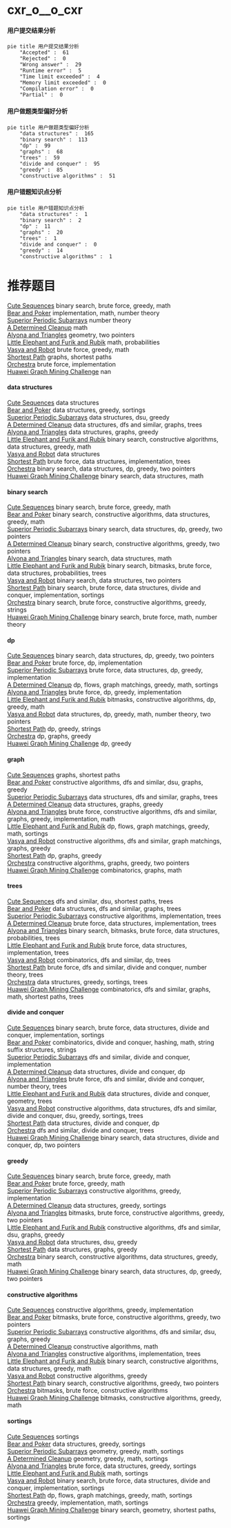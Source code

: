 # cxr_o__o_cxr
<!-- tabs:start -->
#### **用户提交结果分析**

```mermaid
pie title 用户提交结果分析
    "Accepted" :  61
    "Rejected" :  0
    "Wrong answer" :  29
    "Runtime error" :  5
    "Time limit exceeded" :  4
    "Memory limit exceeded" :  0
    "Compilation error" :  0
    "Partial" :  0
```
#### **用户做题类型偏好分析**

```mermaid
pie title 用户做题类型偏好分析
    "data structures" :  165
    "binary search" :  113
    "dp" :  99
    "graphs" :  68
    "trees" :  59
    "divide and conquer" :  95
    "greedy" :  85
    "constructive algorithms" :  51
```
#### **用户错题知识点分析**

```mermaid
pie title 用户错题知识点分析
    "data structures" :  1
    "binary search" :  2
    "dp" :  11
    "graphs" :  20
    "trees" :  1
    "divide and conquer" :  0
    "greedy" :  14
    "constructive algorithms" :  1
```
<!-- tabs:end -->
# 推荐题目
[Cute Sequences](http://codeforces.com/problemset/problem/1166/D)		binary search,
                        brute force,
                        greedy,
                        math		  
[Bear and Poker](https://codeforces.com/contest/574/problem/C)		implementation,
                        math,
                        number theory		  
[Superior Periodic Subarrays](http://codeforces.com/problemset/problem/582/C)		number theory		  
[A Determined Cleanup](http://codeforces.com/problemset/problem/933/B)		math		  
[Alyona and Triangles](http://codeforces.com/problemset/problem/682/E)		geometry,
                        two pointers		  
[Little Elephant and Furik and Rubik](http://codeforces.com/problemset/problem/204/C)		math,
                        probabilities		  
[Vasya and Robot](http://codeforces.com/problemset/problem/354/A)		brute force,
                        greedy,
                        math		  
[Shortest Path](http://codeforces.com/problemset/problem/59/E)		graphs,
                        shortest paths		  
[Orchestra](http://codeforces.com/problemset/problem/635/A)		brute force,
                        implementation		  
[Huawei Graph Mining Challenge](https://codeforces.com/contest/1378/problem/A3)		nan		  
<!-- tabs:start -->
#### **data structures**
[Cute Sequences](http://codeforces.com/problemset/problem/853/C)		data structures		  
[Bear and Poker](http://codeforces.com/problemset/problem/306/B)		data structures,
                        greedy,
                        sortings		  
[Superior Periodic Subarrays](http://codeforces.com/problemset/problem/1051/G)		data structures,
                        dsu,
                        greedy		  
[A Determined Cleanup](http://codeforces.com/problemset/problem/487/E)		data structures,
                        dfs and similar,
                        graphs,
                        trees		  
[Alyona and Triangles](http://codeforces.com/problemset/problem/1458/D)		data structures,
                        graphs,
                        greedy		  
[Little Elephant and Furik and Rubik](http://codeforces.com/problemset/problem/1392/F)		binary search,
                        constructive algorithms,
                        data structures,
                        greedy,
                        math		  
[Vasya and Robot](http://codeforces.com/problemset/problem/575/I)		data structures		  
[Shortest Path](http://codeforces.com/problemset/problem/1511/C)		brute force,
                        data structures,
                        implementation,
                        trees		  
[Orchestra](http://codeforces.com/problemset/problem/1492/C)		binary search,
                        data structures,
                        dp,
                        greedy,
                        two pointers		  
[Huawei Graph Mining Challenge](http://codeforces.com/problemset/problem/1490/G)		binary search,
                        data structures,
                        math		  
#### **binary search**
[Cute Sequences](http://codeforces.com/problemset/problem/1166/D)		binary search,
                        brute force,
                        greedy,
                        math		  
[Bear and Poker](http://codeforces.com/problemset/problem/1392/F)		binary search,
                        constructive algorithms,
                        data structures,
                        greedy,
                        math		  
[Superior Periodic Subarrays](http://codeforces.com/problemset/problem/1492/C)		binary search,
                        data structures,
                        dp,
                        greedy,
                        two pointers		  
[A Determined Cleanup](http://codeforces.com/problemset/problem/1463/D)		binary search,
                        constructive algorithms,
                        greedy,
                        two pointers		  
[Alyona and Triangles](http://codeforces.com/problemset/problem/1490/G)		binary search,
                        data structures,
                        math		  
[Little Elephant and Furik and Rubik](http://codeforces.com/problemset/problem/1479/D)		binary search,
                        bitmasks,
                        brute force,
                        data structures,
                        probabilities,
                        trees		  
[Vasya and Robot](http://codeforces.com/problemset/problem/1436/E)		binary search,
                        data structures,
                        two pointers		  
[Shortest Path](http://codeforces.com/problemset/problem/1461/D)		binary search,
                        brute force,
                        data structures,
                        divide and conquer,
                        implementation,
                        sortings		  
[Orchestra](http://codeforces.com/problemset/problem/1493/C)		binary search,
                        brute force,
                        constructive algorithms,
                        greedy,
                        strings		  
[Huawei Graph Mining Challenge](http://codeforces.com/problemset/problem/1487/D)		binary search,
                        brute force,
                        math,
                        number theory		  
#### **dp**
[Cute Sequences](http://codeforces.com/problemset/problem/1492/C)		binary search,
                        data structures,
                        dp,
                        greedy,
                        two pointers		  
[Bear and Poker](https://codeforces.com/contest/1457/problem/C)		brute force,
                        dp,
                        implementation		  
[Superior Periodic Subarrays](http://codeforces.com/problemset/problem/1491/C)		brute force,
                        data structures,
                        dp,
                        greedy,
                        implementation		  
[A Determined Cleanup](http://codeforces.com/problemset/problem/1437/C)		dp,
                        flows,
                        graph matchings,
                        greedy,
                        math,
                        sortings		  
[Alyona and Triangles](http://codeforces.com/problemset/problem/1499/B)		brute force,
                        dp,
                        greedy,
                        implementation		  
[Little Elephant and Furik and Rubik](http://codeforces.com/problemset/problem/1491/D)		bitmasks,
                        constructive algorithms,
                        dp,
                        greedy,
                        math		  
[Vasya and Robot](http://codeforces.com/problemset/problem/1497/E1)		data structures,
                        dp,
                        greedy,
                        math,
                        number theory,
                        two pointers		  
[Shortest Path](http://codeforces.com/problemset/problem/1466/C)		dp,
                        greedy,
                        strings		  
[Orchestra](http://codeforces.com/problemset/problem/1476/C)		dp,
                        graphs,
                        greedy		  
[Huawei Graph Mining Challenge](http://codeforces.com/problemset/problem/1509/C)		dp,
                        greedy		  
#### **graph**
[Cute Sequences](http://codeforces.com/problemset/problem/59/E)		graphs,
                        shortest paths		  
[Bear and Poker](http://codeforces.com/problemset/problem/1133/F2)		constructive algorithms,
                        dfs and similar,
                        dsu,
                        graphs,
                        greedy		  
[Superior Periodic Subarrays](http://codeforces.com/problemset/problem/487/E)		data structures,
                        dfs and similar,
                        graphs,
                        trees		  
[A Determined Cleanup](http://codeforces.com/problemset/problem/1458/D)		data structures,
                        graphs,
                        greedy		  
[Alyona and Triangles](http://codeforces.com/problemset/problem/1487/C)		brute force,
                        constructive algorithms,
                        dfs and similar,
                        graphs,
                        greedy,
                        implementation,
                        math		  
[Little Elephant and Furik and Rubik](http://codeforces.com/problemset/problem/1437/C)		dp,
                        flows,
                        graph matchings,
                        greedy,
                        math,
                        sortings		  
[Vasya and Robot](http://codeforces.com/problemset/problem/1470/D)		constructive algorithms,
                        dfs and similar,
                        graph matchings,
                        graphs,
                        greedy		  
[Shortest Path](http://codeforces.com/problemset/problem/1476/C)		dp,
                        graphs,
                        greedy		  
[Orchestra](http://codeforces.com/problemset/problem/1304/D)		constructive algorithms,
                        graphs,
                        greedy,
                        two pointers		  
[Huawei Graph Mining Challenge](http://codeforces.com/problemset/problem/1475/C)		combinatorics,
                        graphs,
                        math		  
#### **trees**
[Cute Sequences](http://codeforces.com/problemset/problem/472/D)		dfs and similar,
                        dsu,
                        shortest paths,
                        trees		  
[Bear and Poker](http://codeforces.com/problemset/problem/487/E)		data structures,
                        dfs and similar,
                        graphs,
                        trees		  
[Superior Periodic Subarrays](http://codeforces.com/problemset/problem/1085/D)		constructive algorithms,
                        implementation,
                        trees		  
[A Determined Cleanup](http://codeforces.com/problemset/problem/1511/C)		brute force,
                        data structures,
                        implementation,
                        trees		  
[Alyona and Triangles](http://codeforces.com/problemset/problem/1479/D)		binary search,
                        bitmasks,
                        brute force,
                        data structures,
                        probabilities,
                        trees		  
[Little Elephant and Furik and Rubik](http://codeforces.com/problemset/problem/1511/C)		brute force,
                        data structures,
                        implementation,
                        trees		  
[Vasya and Robot](http://codeforces.com/problemset/problem/1499/F)		combinatorics,
                        dfs and similar,
                        dp,
                        trees		  
[Shortest Path](http://codeforces.com/problemset/problem/1491/E)		brute force,
                        dfs and similar,
                        divide and conquer,
                        number theory,
                        trees		  
[Orchestra](http://codeforces.com/problemset/problem/1466/D)		data structures,
                        greedy,
                        sortings,
                        trees		  
[Huawei Graph Mining Challenge](http://codeforces.com/problemset/problem/1495/D)		combinatorics,
                        dfs and similar,
                        graphs,
                        math,
                        shortest paths,
                        trees		  
#### **divide and conquer**
[Cute Sequences](http://codeforces.com/problemset/problem/1461/D)		binary search,
                        brute force,
                        data structures,
                        divide and conquer,
                        implementation,
                        sortings		  
[Bear and Poker](http://codeforces.com/problemset/problem/1466/G)		combinatorics,
                        divide and conquer,
                        hashing,
                        math,
                        string suffix structures,
                        strings		  
[Superior Periodic Subarrays](http://codeforces.com/problemset/problem/1490/D)		dfs and similar,
                        divide and conquer,
                        implementation		  
[A Determined Cleanup](https://codeforces.com/contest/1483/problem/C)		data structures,
                        divide and conquer,
                        dp		  
[Alyona and Triangles](http://codeforces.com/problemset/problem/1491/E)		brute force,
                        dfs and similar,
                        divide and conquer,
                        number theory,
                        trees		  
[Little Elephant and Furik and Rubik](http://codeforces.com/problemset/problem/1303/G)		data structures,
                        divide and conquer,
                        geometry,
                        trees		  
[Vasya and Robot](http://codeforces.com/problemset/problem/1494/D)		constructive algorithms,
                        data structures,
                        dfs and similar,
                        divide and conquer,
                        dsu,
                        greedy,
                        sortings,
                        trees		  
[Shortest Path](http://codeforces.com/problemset/problem/1482/E)		data structures,
                        divide and conquer,
                        dp		  
[Orchestra](http://codeforces.com/problemset/problem/566/C)		dfs and similar,
                        divide and conquer,
                        trees		  
[Huawei Graph Mining Challenge](http://codeforces.com/problemset/problem/1428/F)		binary search,
                        data structures,
                        divide and conquer,
                        dp,
                        two pointers		  
#### **greedy**
[Cute Sequences](http://codeforces.com/problemset/problem/1166/D)		binary search,
                        brute force,
                        greedy,
                        math		  
[Bear and Poker](http://codeforces.com/problemset/problem/354/A)		brute force,
                        greedy,
                        math		  
[Superior Periodic Subarrays](http://codeforces.com/problemset/problem/1187/C)		constructive algorithms,
                        greedy,
                        implementation		  
[A Determined Cleanup](http://codeforces.com/problemset/problem/306/B)		data structures,
                        greedy,
                        sortings		  
[Alyona and Triangles](https://codeforces.com/contest/1501/problem/E)		bitmasks,
                        brute force,
                        constructive algorithms,
                        greedy,
                        two pointers		  
[Little Elephant and Furik and Rubik](http://codeforces.com/problemset/problem/1133/F2)		constructive algorithms,
                        dfs and similar,
                        dsu,
                        graphs,
                        greedy		  
[Vasya and Robot](http://codeforces.com/problemset/problem/1051/G)		data structures,
                        dsu,
                        greedy		  
[Shortest Path](http://codeforces.com/problemset/problem/1458/D)		data structures,
                        graphs,
                        greedy		  
[Orchestra](http://codeforces.com/problemset/problem/1392/F)		binary search,
                        constructive algorithms,
                        data structures,
                        greedy,
                        math		  
[Huawei Graph Mining Challenge](http://codeforces.com/problemset/problem/1492/C)		binary search,
                        data structures,
                        dp,
                        greedy,
                        two pointers		  
#### **constructive algorithms**
[Cute Sequences](http://codeforces.com/problemset/problem/1187/C)		constructive algorithms,
                        greedy,
                        implementation		  
[Bear and Poker](https://codeforces.com/contest/1501/problem/E)		bitmasks,
                        brute force,
                        constructive algorithms,
                        greedy,
                        two pointers		  
[Superior Periodic Subarrays](http://codeforces.com/problemset/problem/1133/F2)		constructive algorithms,
                        dfs and similar,
                        dsu,
                        graphs,
                        greedy		  
[A Determined Cleanup](http://codeforces.com/problemset/problem/1497/C2)		constructive algorithms,
                        math		  
[Alyona and Triangles](http://codeforces.com/problemset/problem/1085/D)		constructive algorithms,
                        implementation,
                        trees		  
[Little Elephant and Furik and Rubik](http://codeforces.com/problemset/problem/1392/F)		binary search,
                        constructive algorithms,
                        data structures,
                        greedy,
                        math		  
[Vasya and Robot](http://codeforces.com/problemset/problem/1493/A)		constructive algorithms,
                        greedy		  
[Shortest Path](http://codeforces.com/problemset/problem/1463/D)		binary search,
                        constructive algorithms,
                        greedy,
                        two pointers		  
[Orchestra](https://codeforces.com/contest/1456/problem/B)		bitmasks,
                        brute force,
                        constructive algorithms		  
[Huawei Graph Mining Challenge](http://codeforces.com/problemset/problem/1492/D)		bitmasks,
                        constructive algorithms,
                        greedy,
                        math		  
#### **sortings**
[Cute Sequences](http://codeforces.com/problemset/problem/53/D)		sortings		  
[Bear and Poker](http://codeforces.com/problemset/problem/306/B)		data structures,
                        greedy,
                        sortings		  
[Superior Periodic Subarrays](https://codeforces.com/contest/1496/problem/C)		geometry,
                        greedy,
                        math,
                        sortings		  
[A Determined Cleanup](http://codeforces.com/problemset/problem/1495/A)		geometry,
                        greedy,
                        math,
                        sortings		  
[Alyona and Triangles](http://codeforces.com/problemset/problem/1497/A)		brute force,
                        data structures,
                        greedy,
                        sortings		  
[Little Elephant and Furik and Rubik](http://codeforces.com/problemset/problem/1427/A)		math,
                        sortings		  
[Vasya and Robot](http://codeforces.com/problemset/problem/1461/D)		binary search,
                        brute force,
                        data structures,
                        divide and conquer,
                        implementation,
                        sortings		  
[Shortest Path](http://codeforces.com/problemset/problem/1437/C)		dp,
                        flows,
                        graph matchings,
                        greedy,
                        math,
                        sortings		  
[Orchestra](http://codeforces.com/problemset/problem/1473/A)		greedy,
                        implementation,
                        math,
                        sortings		  
[Huawei Graph Mining Challenge](http://codeforces.com/problemset/problem/1486/B)		binary search,
                        geometry,
                        shortest paths,
                        sortings		  
<!-- tabs:end -->
